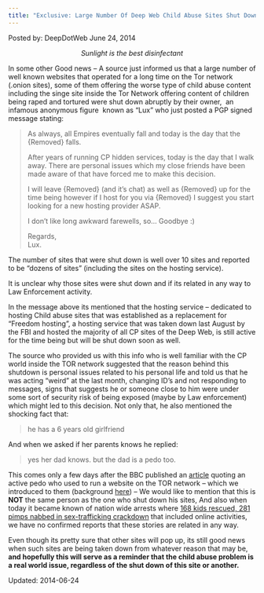 ```yaml
---
title: "Exclusive: Large Number Of Deep Web Child Abuse Sites Shut Down Abruptly"
---
```


Posted by: DeepDotWeb
<span>June 24, 2014</span>

<p style="text-align: center;"><em>Sunlight is the best disinfectant</em></p>
<p>In some other Good news &#8211; A source just informed us that a large number of well known websites that operated for a long time on the Tor network (.onion sites), some of them offering the worse type of child abuse content including the singe site inside the Tor Network offering content of children being raped and tortured were shut down abruptly by their owner,  an infamous anonymous figure  known as &#8220;Lux&#8221; who just posted a PGP signed message stating:</p>
<blockquote><p>As always, all Empires eventually fall and today is the day that the {Removed} falls.</p>
<p>After years of running CP hidden services, today is the day that I walk away. There are personal issues which my close friends have been made aware of that have forced me to make this decision.</p>
<p>I will leave {Removed} (and it&#8217;s chat) as well as {Removed} up for the time being however if I host for you via {Removed} I suggest you start looking for a new hosting provider ASAP.</p>
<p>I don&#8217;t like long awkward farewells, so&#8230; Goodbye :)</p>
<p>Regards,<br />
    Lux.</p></blockquote>
<p>The number of sites that were shut down is well over 10 sites and reported to be &#8220;dozens of sites&#8221; (including the sites on the hosting service).</p>
<p>It is unclear why those sites were shut down and if its related in any way to Law Enforcement activity.</p>
<p>In the message above its mentioned that the hosting service &#8211; dedicated to hosting Child abuse sites that was established as a replacement for  &#8220;Freedom hosting&#8221;, a hosting service that was taken down last August by the FBI and hosted the majority of all CP sites of the Deep Web, is still active for the time being but will be shut down soon as well.</p>
<p>The source who provided us with this info who is well familiar with the CP world inside the TOR network suggested that the reason behind this shutdown is personal issues related to his personal life and told us that he was acting &#8220;weird&#8221; at the last month, changing ID&#8217;s and not responding to messages, signs that suggests he or someone close to him were under some sort of security risk of being exposed (maybe by Law enforcement) which might led to this decision. Not only that, he also mentioned the shocking fact that:</p>
<blockquote><p>he has a 6 years old girlfriend</p></blockquote>
<p>And when we asked if her parents knows he replied:</p>
<blockquote><p>yes her dad knows. but the dad is a pedo too.</p></blockquote>
<p>This comes only a few days after the BBC published an <a href="http://www.bbc.com/news/technology-27885502">article</a> quoting an active pedo who used to run a website on the TOR network &#8211; which we introduced to them (background <a href="/2014/04/02/poll-should-we-publish-an-interview-with-a-pedo-site-owner/">here</a>) &#8211; We would like to mention that this is <strong>NOT</strong> the same person as the one who shut down his sites, And also when today it became known of nation wide arrests where <a href="http://www.cbsnews.com/news/fbi-168-kids-rescued-281-pimps-nabbed-in-sex-trafficking-crackdown/">168 kids rescued, 281 pimps nabbed in sex-trafficking crackdown</a> that included online activities, we have no confirmed reports that these stories are related in any way.</p>
<p>Even though its pretty sure that other sites will pop up, its still good news when such sites are being taken down from whatever reason that may be, <strong>and hopefully this will serve as a reminder that the child abuse problem is a real world issue, regardless of the shut down of this site or another.</strong></p>

Updated: 2014-06-24
    
